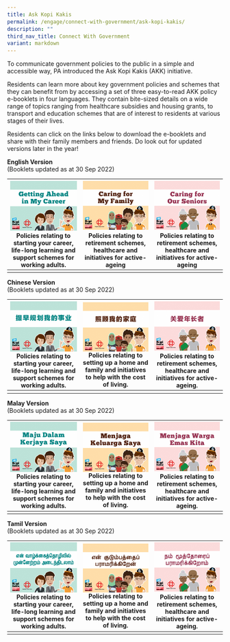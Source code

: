 ```yaml
---
title: Ask Kopi Kakis
permalink: /engage/connect-with-government/ask-kopi-kakis/
description: ""
third_nav_title: Connect With Government
variant: markdown
---
```

To communicate government policies to the public in a simple and accessible way, PA introduced the Ask Kopi Kakis (AKK) initiative.

Residents can learn more about key government policies and schemes that they can benefit from by accessing a set of three easy-to-read AKK policy e-booklets in four languages. They contain bite-sized details on a wide range of topics ranging from healthcare subsidies and housing grants, to transport and education schemes that are of interest to residents at various stages of their lives.

Residents can click on the links below to download the e-booklets and share with their family members and friends. Do look out for updated versions later in the year!<br>

**English Version**<br>
(Booklets updated as at 30 Sep 2022)

|<a href="/files/Engage/PA23_Career_A4_Eng_30pp_r5.pdf"><img style="height:250;" align="left" src="/images/Engage/AKK%20Icons/career%20eng.png"><br><br><br><br><br><br><br></a>Policies relating to starting your career, life-long learning and support schemes for working adults.| <a href="/files/Engage/caring%20for%20my%20family%20eng.pdf"><img style="height:250;" align="right" src="/images/Engage/AKK%20Icons/family%20eng.png"><br><br><br><br><br><br><br></a>Policies relating to retirement schemes, healthcare and initiatives for active-ageing | <a href="/files/Engage/caring%20for%20our%20seniors%20eng.pdf"><img style="height:250;" align="right" src="/images/Engage/AKK%20Icons/senior%20eng.png"><br><br><br><br><br><br><br></a>Policies relating to retirement schemes, healthcare and initiatives for active-ageing |
| -------- | -------- | -------- |
|      |      |      |

**Chinese Version**<br>
(Booklets updated as at 30 Sep 2022)


|<a href="/files/Engage/getting%20ahead%20in%20my%20career%20chn%20mar%2023.pdf"><img style="height:250;" align="left" src="/images/Engage/AKK%20Icons/career%20chn.png"><br><br><br><br><br><br><br></a>Policies relating to starting your career, life-long learning and support schemes for working adults. | <a href="/files/Engage/Caring%20for%20my%20family%20CHN%20Sep22.pdf"><img style="height:250;" align="center" src="/images/Engage/AKK%20Icons/family%20chn.png"><br></a>Policies relating to setting up a home and family and initiatives to help with the cost of living. | <a href="/files/Engage/caring%20for%20our%20seniors%20chn.pdf"><img style="height:250;" align="right" src="/images/Engage/AKK%20Icons/senior%20chn.png"><br><br><br><br><br><br><br></a>Policies relating to retirement schemes, healthcare and initiatives for active-ageing.|
| -------- | -------- | -------- |
|   |  | |

**Malay Version**<br>
(Booklets updated as at 30 Sep 2022)

|<a href="/files/Engage/getting%20ahead%20in%20my%20career%20mal%20mar%2023.pdf"><img style="height:250;" align="left" src="/images/Engage/AKK%20Icons/career%20mal.png"><br><br><br><br><br><br><br></a>Policies relating to starting your career, life-long learning and support schemes for working adults. | <a href="/files/Engage/Caring%20for%20my%20family%20MAL%20Sep22.pdf"><img style="height:250;" align="center" src="/images/Engage/AKK%20Icons/family%20mly.png"><br></a>Policies relating to setting up a home and family and initiatives to help with the cost of living. | <a href="/files/Engage/caring%20for%20our%20seniors%20mal.pdf"><img style="height:250;" align="right" src="/images/Engage/AKK%20Icons/senior%20mly.png"><br><br><br><br><br><br><br></a>Policies relating to retirement schemes, healthcare and initiatives for active-ageing. |
| -------- | -------- | -------- |
|  |  |

**Tamil Version**<br>
(Booklets updated as at 30 Sep 2022)


| <a href="/files/Engage/getting%20ahead%20in%20my%20career%20tml%20mar%2023.pdf"><img style="height:250;" align="left" src="/images/Engage/AKK%20Icons/career%20tml.png"><br><br><br><br><br><br><br></a> Policies relating to starting your career, life-long learning and support schemes for working adults. | <a href="/files/Engage/Caring%20for%20my%20family%20TML%20Sep22.pdf"><img style="height:250;" align="center" src="/images/Engage/AKK%20Icons/family%20tml.png"><br></a>Policies relating to setting up a home and family and initiatives to help with the cost of living.|<a href="/files/Engage/caring%20for%20our%20seniors%20tml.pdf"><img style="height:250;" align="right" src="/images/Engage/AKK%20Icons/senior%20tml.png"><br><br><br><br><br><br><br></a>Policies relating to retirement schemes, healthcare and initiatives for active-ageing. |
| -------- | -------- | -------- |
|  | | |